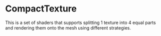 # CompactTexture
This is a set of shaders that supports splitting 1 texture into 4 equal parts and rendering them onto the mesh using different strategies.

